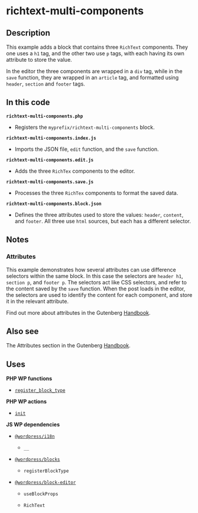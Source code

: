 # richtext-multi-components

## Description

This example adds a block that contains three `RichText` components. They one uses a `h1` tag, and the other two use `p` tags, with each having its own attribute to store the value.

In the editor the three components are wrapped in a `div` tag, while in the `save` function, they are wrapped in an `article` tag, and formatted using `header`, `section` and `footer` tags.

## In this code

**`richtext-multi-components.php`**

- Registers the `myprefix/richtext-multi-components` block.

**`richtext-multi-components.index.js`**

- Imports the JSON file, `edit` function, and the `save` function.

**`richtext-multi-components.edit.js`**

- Adds the three `RichTex` components to the editor.

**`richtext-multi-components.save.js`**

- Processes the three `RichTex` components to format the saved data.

**`richtext-multi-components.block.json`**

- Defines the three attributes used to store the values: `header`, `content`, and `footer`. All three use `html` sources, but each has a different selector.

## Notes

### Attributes

This example demonstrates how several attributes can use difference selectors within the same block. In this case the selectors are `header h1`, `section p`, and `footer p`. The selectors act like CSS selectors, and refer to the content saved by the `save` function. When the post loads in the editor, the selectors are used to identify the content for each component, and store it in the relevant attribute.

Find out more about attributes in the Gutenberg [Handbook](https://developer.wordpress.org/block-editor/reference-guides/block-api/block-attributes/).

## Also see

The Attributes section in the Gutenberg [Handbook](https://developer.wordpress.org/block-editor/reference-guides/block-api/block-attributes/).

## Uses

**PHP WP functions**

- [`register_block_type`](https://developer.wordpress.org/reference/functions/register_block_type/)

**PHP WP actions**

- [`init`](https://developer.wordpress.org/reference/hooks/init/)

**JS WP dependencies**

- [`@wordpress/i18n`](https://developer.wordpress.org/block-editor/reference-guides/packages/packages-i18n/)

  - `__`

- [`@wordpress/blocks`](https://developer.wordpress.org/block-editor/reference-guides/packages/packages-blocks/)

  - `registerBlockType`

- [`@wordpress/block-editor`](https://developer.wordpress.org/block-editor/reference-guides/packages/packages-block-editor/)

  - `useBlockProps`

  - `RichText`
